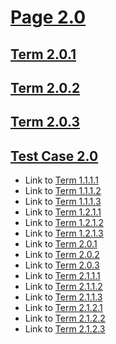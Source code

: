# [Page 2.0](#page-20)

## [Term 2.0.1](#term-201)

## [Term 2.0.2](#term-202)

## [Term 2.0.3](#term-203)

## [Test Case 2.0](#test-case-20)

*   Link to [Term 1.1.1.1](http://my.org/chapter-1/KEY-1/page-1-1-1.md#term-1111)
*   Link to [Term 1.1.1.2](http://my.org/chapter-1/KEY-1/page-1-1-1.md#term-1112)
*   Link to [Term 1.1.1.3](http://my.org/chapter-1/KEY-1/page-1-1-1.md#term-1113)
*   Link to [Term 1.2.1.1](http://my.org/chapter-1/KEY-1/page-1-2-1.md#term-1211)
*   Link to [Term 1.2.1.2](http://my.org/chapter-1/KEY-1/page-1-2-1.md#term-1212)
*   Link to [Term 1.2.1.3](http://my.org/chapter-1/KEY-1/page-1-2-1.md#term-1213)
*   Link to [Term 2.0.1](http://my.org/chapter-2/page-2-0.md#term-201)
*   Link to [Term 2.0.2](http://my.org/chapter-2/page-2-0.md#term-202)
*   Link to [Term 2.0.3](http://my.org/chapter-2/page-2-0.md#term-203)
*   Link to [Term 2.1.1.1](http://my.org/chapter-2/KEY-2/page-2-1-1.md#term-2111)
*   Link to [Term 2.1.1.2](http://my.org/chapter-2/KEY-2/page-2-1-1.md#term-2112)
*   Link to [Term 2.1.1.3](http://my.org/chapter-2/KEY-2/page-2-1-1.md#term-2113)
*   Link to [Term 2.1.2.1](http://my.org/chapter-2/KEY-2/page-2-1-2.md#term-2121)
*   Link to [Term 2.1.2.2](http://my.org/chapter-2/KEY-2/page-2-1-2.md#term-2122)
*   Link to [Term 2.1.2.3](http://my.org/chapter-2/KEY-2/page-2-1-2.md#term-2123)
